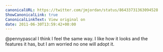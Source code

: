 ```yaml
---
canonicalURL: https://twitter.com/jmjordan/status/86433731363094528
ShowCanonicalLink: true
CanonicalLinkText: View original on
date: 2011-06-30T13:59:42+00:00
---
```

@pennypascal I think I feel the same way. I like how it looks and the features it has, but I am worried no one will adopt it.